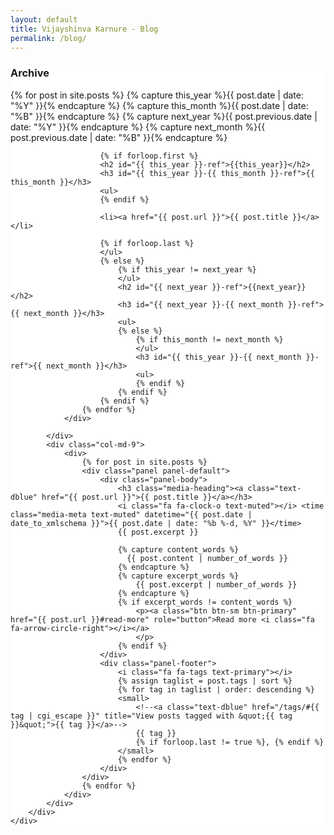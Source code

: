 ```yaml
---
layout: default
title: Vijayshinva Karnure - Blog
permalink: /blog/
---
```



<div class="container-fluid dotted-background">
	<div class="container container-left">
	    <div class="row">
	        <div class="col-md-3 hidden-xs">
				<div class="sidebar well" style="background-color: #FFF">
				    <h3 class="title with-icon">
						<span class="fa fa-calendar cat-title"></span>
						Archive
					</h3>
				    {% for post in site.posts  %}
					    {% capture this_year %}{{ post.date | date: "%Y" }}{% endcapture %}
					    {% capture this_month %}{{ post.date | date: "%B" }}{% endcapture %}
					    {% capture next_year %}{{ post.previous.date | date: "%Y" }}{% endcapture %}
					    {% capture next_month %}{{ post.previous.date | date: "%B" }}{% endcapture %}

					    {% if forloop.first %}
					    <h2 id="{{ this_year }}-ref">{{this_year}}</h2>
					    <h3 id="{{ this_year }}-{{ this_month }}-ref">{{ this_month }}</h3>
					    <ul>
					    {% endif %}

					    <li><a href="{{ post.url }}">{{ post.title }}</a></li>

					    {% if forloop.last %}
					    </ul>
					    {% else %}
					        {% if this_year != next_year %}
					        </ul>
					        <h2 id="{{ next_year }}-ref">{{next_year}}</h2>
					        <h3 id="{{ next_year }}-{{ next_month }}-ref">{{ next_month }}</h3>
					        <ul>
					        {% else %}    
					            {% if this_month != next_month %}
					            </ul>
					            <h3 id="{{ this_year }}-{{ next_month }}-ref">{{ next_month }}</h3>
					            <ul>
					            {% endif %}
					        {% endif %}
					    {% endif %}
					{% endfor %}
				</div>
				
			</div>
			<div class="col-md-9">
				<div>
					{% for post in site.posts %}
					<div class="panel panel-default">
						<div class="panel-body">
					    	<h3 class="media-heading"><a class="text-dblue" href="{{ post.url }}">{{ post.title }}</a></h3>
					    	<i class="fa fa-clock-o text-muted"></i> <time class="media-meta text-muted" datetime="{{ post.date | date_to_xmlschema }}">{{ post.date | date: "%b %-d, %Y" }}</time>
					    	{{ post.excerpt }} 
					    
				    		{% capture content_words %} 
						      {{ post.content | number_of_words }} 
						    {% endcapture %} 
						    {% capture excerpt_words %} 
					   			{{ post.excerpt | number_of_words }} 
						    {% endcapture %} 
							{% if excerpt_words != content_words %}
							    <p><a class="btn btn-sm btn-primary" href="{{ post.url }}#read-more" role="button">Read more <i class="fa fa-arrow-circle-right"></i></a>
							    </p>
					    	{% endif %}
					  	</div>
					  	<div class="panel-footer">
						    <i class="fa fa-tags text-primary"></i>
						    {% assign taglist = post.tags | sort %}
						    {% for tag in taglist | order: descending %}
						    <small>
							    <!--<a class="text-dblue" href="/tags/#{{ tag | cgi_escape }}" title="View posts tagged with &quot;{{ tag }}&quot;">{{ tag }}</a>-->
							    {{ tag }}
					      		{% if forloop.last != true %}, {% endif %}
					    	</small> 
					   		{% endfor %}
					  	</div>
					</div>
				    {% endfor %}
				</div>
			</div>
		</div>
	</div>
</div>
<script type="text/javascript">
	$(document).ready(function () {
	$('label.tree-toggler').click(function () {
		$(this).parent().children('ul.tree').toggle(150);
	});
});
</script>